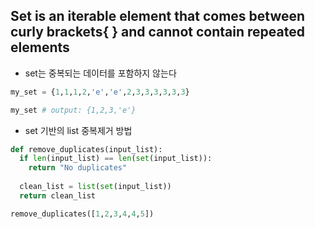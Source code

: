 ## Set is an iterable element that comes between curly brackets{ } and cannot contain repeated elements
* set는 중복되는 데이터를 포함하지 않는다

```python
my_set = {1,1,1,2,'e','e',2,3,3,3,3,3,3}

my_set # output: {1,2,3,'e'}
```

* set 기반의 list 중복제거 방법

```python
def remove_duplicates(input_list):
  if len(input_list) == len(set(input_list)):
    return "No duplicates"
    
  clean_list = list(set(input_list))
  return clean_list

remove_duplicates([1,2,3,4,4,5])
```
